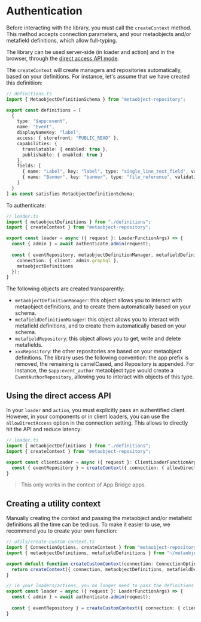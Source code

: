 # Authentication

Before interacting with the library, you must call the `createContext` method. This method accepts connection parameters, and your metaobjects and/or metafield definitions, which allow full-typing.

The library can be used server-side (in loader and action) and in the browser, through the [direct access API mode](https://shopify.dev/docs/api/app-bridge-library#direct-api-access).

The `createContext` will create managers and repositories automatically, based on your definitions. For instance, let's assume that we have created this definitiion:

```ts
// definitions.ts
import { MetaobjectDefinitionSchema } from "metaobject-repository";

export const definitions = [
  {
    type: "$app:event",
    name: "Event",
    displayNameKey: "label",
    access: { storefront: "PUBLIC_READ" },
    capabilities: {
      translatable: { enabled: true },
      publishable: { enabled: true }
    },
    fields: [
      { name: "Label", key: "label", type: "single_line_text_field", validations: { max: 255 } },
      { name: "Banner", key: "banner", type: "file_reference", validations: { fileTypes: ["Image"] } }
    ]
  }
] as const satisfies MetaobjectDefinitionSchema;
```

To authenticate:

```ts
// loader.ts
import { metaobjectDefinitions } from "./definitions";
import { createContext } from "metaobject-repository";

export const loader = async ({ request }: LoaderFunctionArgs) => {
  const { admin } = await authenticate.admin(request);
  
  const { eventRepository, metaobjectDefinitionManager, metafieldDefinitionManager, metafieldRepository } = createContext({ 
    connection: { client: admin.graphql }, 
    metaobjectDefinitions 
  });
}
```

The following objects are created transparently:

* `metaobjectDefinitionManager`: this object allows you to interact with metaobject definitions, and to create them automatically based on your schema.
* `metafieldDefinitionManager`: this object allows you to interact with metafield definitions, and to create them automatically based on your schema.
* `metafieldRepository`: this object allows you to get, write and delete metafields.
* `xxxRepository`: the other repositories are based on your metaobject definitions. The library uses the following convention: the app prefix is removed, the remaining is camelCased, and Repository is appended. For instance, the `$app:event_author` metaobject type would create a `EventAuthorRepository`, allowing you to interact with objects of this type.

## Using the direct access API

In your `loader` and `action`, you must explicitly pass an authentified client. However, in your components or in client loaders, you can use the `allowDirectAccess` option in the connection setting. This allows to directly hit the API and reduce latency:

```ts
// loader.ts
import { metaobjectDefinitions } from "./definitions";
import { createContext } from "metaobject-repository";

export const clientLoader = async ({ request }: ClientLoaderFunctionArgs) => {
  const { eventRepository } = createContext({ connection: { allowDirectAccess: true }, metaobjectDefinitions });
}
```

> This only works in the context of App Bridge apps.

## Creating a utility context

Manually creating the context and passing the metaobject and/or metafield definitions all the time can be tedious. To make it easier to use, we recommend you to create your own function:

```ts
// utils/create-custom-context.ts
import { ConnectionOptions, createContext } from "metaobject-repository";
import { metaobjectDefinitions, metafieldDefinitions } from "~/metaobjects/definitions";

export default function createCustomContext(connection: ConnectionOptions) {
  return createContext({ connection, metaobjectDefinitions, metafieldDefinitions });
}

// in your loaders/actions, you no longer need to pass the definitions all the time:
export const loader = async ({ request }: LoaderFunctionArgs) => {
  const { admin } = await authenticate.admin(request);
  
  const { eventRepository } = createCustomContext({ connection: { client: admin.graphql } });
}